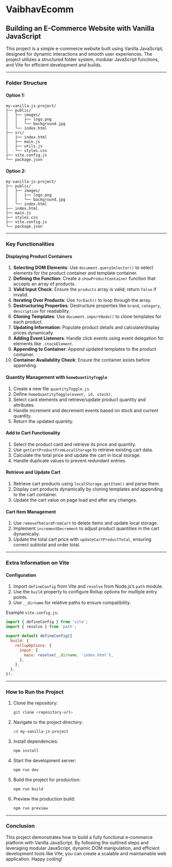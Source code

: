 # VaibhavEcomm

## Building an E-Commerce Website with Vanilla JavaScript

This project is a simple e-commerce website built using Vanilla JavaScript, designed for dynamic interactions and smooth user experiences. The project utilizes a structured folder system, modular JavaScript functions, and Vite for efficient development and builds.

---

### Folder Structure

#### Option 1:
```
my-vanilla-js-project/
├── public/
│   ├── images/
│   │   ├── logo.png
│   │   └── background.jpg
│   └── index.html
├── src/
│   ├── index.html
│   ├── main.js
│   ├── utils.js
│   └── styles.css
├── vite.config.js
└── package.json
```

#### Option 2:
```
my-vanilla-js-project/
├── public/
│   ├── images/
│   │   ├── logo.png
│   │   └── background.jpg
│   └── index.html
├── index.html
├── main.js
├── styles.css
├── vite.config.js
└── package.json
```

---

### Key Functionalities

#### Displaying Product Containers

1. **Selecting DOM Elements**: Use `document.querySelector()` to select elements for the product container and template container.
2. **Defining the Function**: Create a `showProductContainer` function that accepts an array of products.
3. **Valid Input Check**: Ensure the `products` array is valid; return `false` if invalid.
4. **Iterating Over Products**: Use `forEach()` to loop through the array.
5. **Destructuring Properties**: Destructure properties like `brand`, `category`, `description` for readability.
6. **Cloning Templates**: Use `document.importNode()` to clone templates for each product.
7. **Updating Information**: Populate product details and calculate/display prices dynamically.
8. **Adding Event Listeners**: Handle click events using event delegation for elements like `.stockElement`.
9. **Appending to Container**: Append updated templates to the product container.
10. **Container Availability Check**: Ensure the container exists before appending.

#### Quantity Management with `homeQuantityToggle`

1. Create a new file `quantityToggle.js`.
2. Define `homeQuantityToggle(event, id, stock)`.
3. Select card elements and retrieve/update product quantity and attributes.
4. Handle increment and decrement events based on stock and current quantity.
5. Return the updated quantity.

#### Add to Cart Functionality

1. Select the product card and retrieve its price and quantity.
2. Use `getCartProductFromLocalStorage` to retrieve existing cart data.
3. Calculate the total price and update the cart in local storage.
4. Handle duplicate values to prevent redundant entries.

#### Retrieve and Update Cart

1. Retrieve cart products using `localStorage.getItem()` and parse them.
2. Display cart products dynamically by cloning templates and appending to the cart container.
3. Update the cart value on page load and after any changes.

#### Cart Item Management

1. Use `removeTheCardFromCart` to delete items and update local storage.
2. Implement `incrementDecrement` to adjust product quantities in the cart dynamically.
3. Update the total cart price with `updateCartProductTotal`, ensuring correct subtotal and order total.

---

### Extra Information on Vite

#### Configuration

1. Import `defineConfig` from Vite and `resolve` from Node.js’s `path` module.
2. Use the `build` property to configure Rollup options for multiple entry points.
3. Use `__dirname` for relative paths to ensure compatibility.

Example `vite.config.js`:
```javascript
import { defineConfig } from 'vite';
import { resolve } from 'path';

export default defineConfig({
  build: {
    rollupOptions: {
      input: {
        main: resolve(__dirname, 'index.html'),
      },
    },
  },
});
```

---

### How to Run the Project

1. Clone the repository:
   ```bash
   git clone <repository-url>
   ```

2. Navigate to the project directory:
   ```bash
   cd my-vanilla-js-project
   ```

3. Install dependencies:
   ```bash
   npm install
   ```

4. Start the development server:
   ```bash
   npm run dev
   ```

5. Build the project for production:
   ```bash
   npm run build
   ```

6. Preview the production build:
   ```bash
   npm run preview
   ```

---

### Conclusion

This project demonstrates how to build a fully functional e-commerce platform with Vanilla JavaScript. By following the outlined steps and leveraging modular JavaScript, dynamic DOM manipulation, and efficient development tools like Vite, you can create a scalable and maintainable web application. Happy coding!

